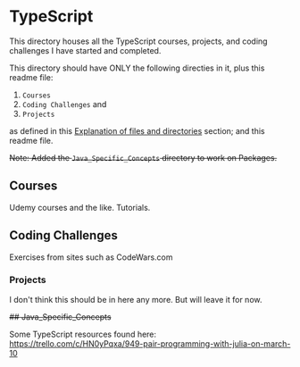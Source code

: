 # TypeScript

This directory houses all the TypeScript courses, projects, and coding challenges I have started and completed.

This directory should have ONLY the following directies in it, plus this readme file:
1. `Courses`
2. `Coding Challenges` and
3. `Projects`

as defined in this [Explanation of files and directories](https://github.com/JamieBort/LearningDirectory#explanation-of-files-and-directories) section; and this readme file.

~~Note: Added the `Java_Specific_Concepts` directory to work on Packages.~~

## Courses
Udemy courses and the like.
Tutorials.

## Coding Challenges
Exercises from sites such as CodeWars.com

### Projects
I don't think this should be in here any more. But will leave it for now.

~~## Java_Specific_Concepts~~

Some TypeScript resources found here:
https://trello.com/c/HN0yPqxa/949-pair-programming-with-julia-on-march-10